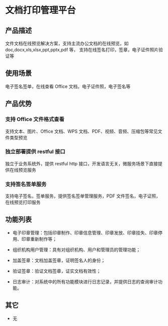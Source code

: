 # 文档打印管理平台

## 产品描述

文件文档在线预览解决方案，支持主流办公文档的在线预览，如 doc,docx,xls,xlsx,ppt,pptx,pdf 等，
支持在线签名打印，签章，电子证件照片验证等

## 使用场景

电子签名签单，在线查看 Office 文档，电子证件照，电子签名等

## 产品优势

### 支持 Office 文件格式查看

支持文本、图片、Office 文档、WPS 文档、PDF、视频、音频、压缩包等常见文件类型预览

### 独立部署提供 restful 接口

独立于业务系统外，提供 restful http 接口，开发语言无关，微服务场景下直接提供在线预览服务

### 支持签名签单服务

支持电子签名，签单服务，提供签名签单管理服务，PDF 文件签名，电子证照，在线预览打印服务

## 功能列表

- 电子印章管理：包括印章制作、印章信息管理、印章发放、印章挂失、印章停用、印章重新制作等；

- 组织机构用户管理：具有对组织机构、用户和管理员的管理功能；

- 加盖签章：文档加盖签章，证明签名人的身份；

- 验证签章：验证文档签章，证实文档有效性；

- 日志审计：对系统中的所有功能模块进行日志记录，并提供日志的查询审计功能。

## 其它

- 无
